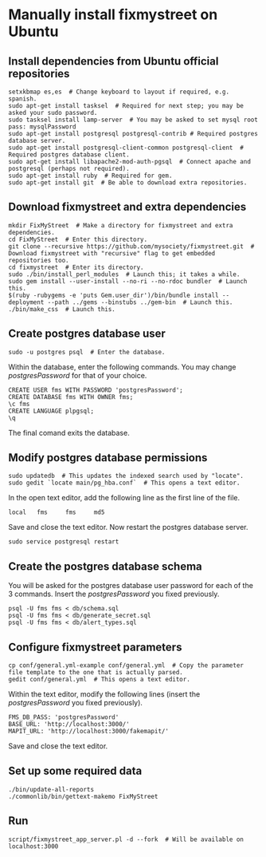 # Manually install fixmystreet on Ubuntu
## Install dependencies from Ubuntu official repositories
```
setxkbmap es,es  # Change keyboard to layout if required, e.g. spanish.
sudo apt-get install tasksel  # Required for next step; you may be asked your sudo password.
sudo tasksel install lamp-server  # You may be asked to set mysql root pass: mysqlPassword
sudo apt-get install postgresql postgresql-contrib # Required postgres database server.
sudo apt-get install postgresql-client-common postgresql-client  # Required postgres database client.
sudo apt-get install libapache2-mod-auth-pgsql  # Connect apache and postgresql (perhaps not required).
sudo apt-get install ruby  # Required for gem.
sudo apt-get install git  # Be able to download extra repositories.
```

## Download fixmystreet and extra dependencies
```
mkdir FixMyStreet  # Make a directory for fixmystreet and extra dependencies.
cd FixMyStreet  # Enter this directory.
git clone --recursive https://github.com/mysociety/fixmystreet.git  # Download fixmystreet with "recursive" flag to get embedded repositories too.
cd fixmystreet  # Enter its directory.
sudo ./bin/install_perl_modules  # Launch this; it takes a while.
sudo gem install --user-install --no-ri --no-rdoc bundler  # Launch this.
$(ruby -rubygems -e 'puts Gem.user_dir')/bin/bundle install --deployment --path ../gems --binstubs ../gem-bin  # Launch this.
./bin/make_css  # Launch this.
```

## Create postgres database user
```
sudo -u postgres psql  # Enter the database.
```
Within the database, enter the following commands. You may change *postgresPassword* for that of your choice.
```
CREATE USER fms WITH PASSWORD 'postgresPassword';
CREATE DATABASE fms WITH OWNER fms;
\c fms
CREATE LANGUAGE plpgsql;
\q
```
The final comand exits the database.

## Modify postgres database permissions
```
sudo updatedb  # This updates the indexed search used by "locate".
sudo gedit `locate main/pg_hba.conf`  # This opens a text editor.
```
In the open text editor, add the following line as the first line of the file.
```
local   fms     fms     md5
```
Save and close the text editor. Now restart the postgres database server.
```
sudo service postgresql restart
```
## Create the postgres database schema
You will be asked for the postgres database user password for each of the 3 commands. Insert the *postgresPassword* you fixed previously.
```
psql -U fms fms < db/schema.sql
psql -U fms fms < db/generate_secret.sql
psql -U fms fms < db/alert_types.sql
```

## Configure fixmystreet parameters
```
cp conf/general.yml-example conf/general.yml  # Copy the parameter file template to the one that is actually parsed.
gedit conf/general.yml  # This opens a text editor.
```
Within the text editor, modify the following lines (insert the *postgresPassword* you fixed previously).
```
FMS_DB_PASS: 'postgresPassword'
BASE_URL: 'http://localhost:3000/'
MAPIT_URL: 'http://localhost:3000/fakemapit/'
```
Save and close the text editor.

## Set up some required data
```
./bin/update-all-reports
./commonlib/bin/gettext-makemo FixMyStreet
```

## Run
```
script/fixmystreet_app_server.pl -d --fork  # Will be available on localhost:3000
```
